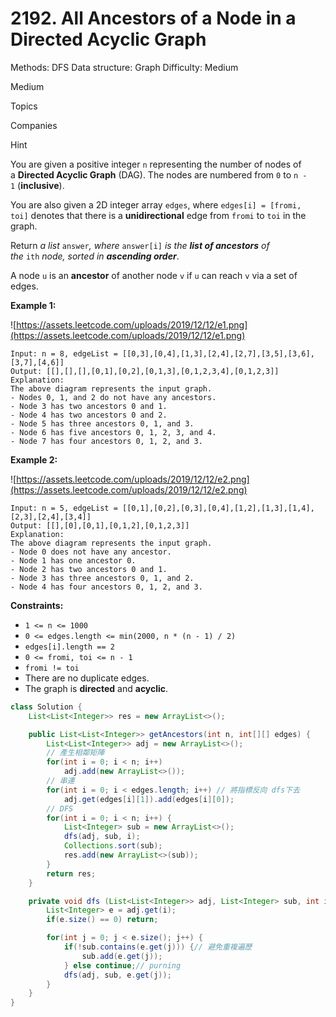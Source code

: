 # 2192. All Ancestors of a Node in a Directed Acyclic Graph

Methods: DFS
Data structure: Graph
Difficulty: Medium

Medium

Topics

Companies

Hint

You are given a positive integer `n` representing the number of nodes of a **Directed Acyclic Graph** (DAG). The nodes are numbered from `0` to `n - 1` (**inclusive**).

You are also given a 2D integer array `edges`, where `edges[i] = [fromi, toi]` denotes that there is a **unidirectional** edge from `fromi` to `toi` in the graph.

Return *a list* `answer`*, where* `answer[i]` *is the **list of ancestors** of the* `ith` *node, sorted in **ascending order***.

A node `u` is an **ancestor** of another node `v` if `u` can reach `v` via a set of edges.

**Example 1:**

![https://assets.leetcode.com/uploads/2019/12/12/e1.png](https://assets.leetcode.com/uploads/2019/12/12/e1.png)

```
Input: n = 8, edgeList = [[0,3],[0,4],[1,3],[2,4],[2,7],[3,5],[3,6],[3,7],[4,6]]
Output: [[],[],[],[0,1],[0,2],[0,1,3],[0,1,2,3,4],[0,1,2,3]]
Explanation:
The above diagram represents the input graph.
- Nodes 0, 1, and 2 do not have any ancestors.
- Node 3 has two ancestors 0 and 1.
- Node 4 has two ancestors 0 and 2.
- Node 5 has three ancestors 0, 1, and 3.
- Node 6 has five ancestors 0, 1, 2, 3, and 4.
- Node 7 has four ancestors 0, 1, 2, and 3.

```

**Example 2:**

![https://assets.leetcode.com/uploads/2019/12/12/e2.png](https://assets.leetcode.com/uploads/2019/12/12/e2.png)

```
Input: n = 5, edgeList = [[0,1],[0,2],[0,3],[0,4],[1,2],[1,3],[1,4],[2,3],[2,4],[3,4]]
Output: [[],[0],[0,1],[0,1,2],[0,1,2,3]]
Explanation:
The above diagram represents the input graph.
- Node 0 does not have any ancestor.
- Node 1 has one ancestor 0.
- Node 2 has two ancestors 0 and 1.
- Node 3 has three ancestors 0, 1, and 2.
- Node 4 has four ancestors 0, 1, 2, and 3.

```

**Constraints:**

- `1 <= n <= 1000`
- `0 <= edges.length <= min(2000, n * (n - 1) / 2)`
- `edges[i].length == 2`
- `0 <= fromi, toi <= n - 1`
- `fromi != toi`
- There are no duplicate edges.
- The graph is **directed** and **acyclic**.

```java
class Solution {
    List<List<Integer>> res = new ArrayList<>();

    public List<List<Integer>> getAncestors(int n, int[][] edges) {
        List<List<Integer>> adj = new ArrayList<>();
        // 產生相鄰矩陣
        for(int i = 0; i < n; i++) 
            adj.add(new ArrayList<>());
        // 串連
        for(int i = 0; i < edges.length; i++) // 將指標反向 dfs下去 
            adj.get(edges[i][1]).add(edges[i][0]);
        // DFS
        for(int i = 0; i < n; i++) {
            List<Integer> sub = new ArrayList<>();
            dfs(adj, sub, i);
            Collections.sort(sub);
            res.add(new ArrayList<>(sub));
        }
        return res;
    }

    private void dfs (List<List<Integer>> adj, List<Integer> sub, int i) {
        List<Integer> e = adj.get(i);
        if(e.size() == 0) return;

        for(int j = 0; j < e.size(); j++) {
            if(!sub.contains(e.get(j))) {// 避免重複遍歷
                sub.add(e.get(j));
            } else continue;// purning
            dfs(adj, sub, e.get(j));
        }
    }
}
```